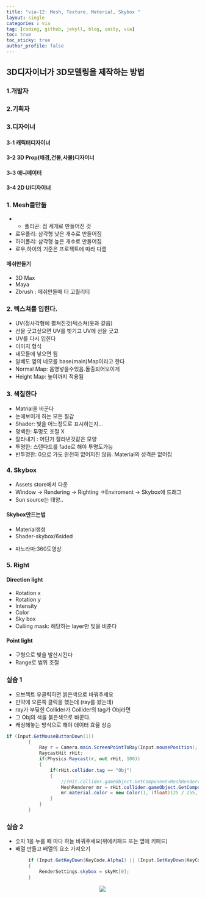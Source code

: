 ```yaml
---
title: "via-12: Mesh, Texture, Material, Skybox "
layout: single
categories : via
tag: [coding, github, jekyll, blog, unity, via]
toc: true
toc_sticky: true
author_profile: false
---
```


## 3D디자이너가 3D모델링을 제작하는 방법
### 1.개발자
### 2.기획자
### 3.디자이너
#### 3-1 캐릭터디자이너
#### 3-2 3D Prop(배경,건물,사물)디자이너
#### 3-3 애니메이터
#### 3-4 2D UI디자이너

### 1. Mesh를만듦
- - 폴리곤: 점 세개로 만들어진 것
- 로우폴리: 삼각형 낮은 개수로 만들어짐
- 하이폴리: 삼각형 높은 개수로 만들어짐
- 로우,하이의 기준은 프로젝트에 따라 다름

#### 메쉬만들기
- 3D Max
- Maya
- Zbrush : 메쉬만들때 더 고퀄리티

### 2. 텍스쳐를 입힌다.

- UV(정사각형에 펼쳐진것)텍스쳐(옷과 같음)
- 선을 긋고싶으면 UV를 벗기고 UV에 선을 긋고
- UV를 다시 입힌다	
- 이미지 형식
- 네모들에 넣으면 됨
- 알베도 옆의 네모를 base(main)Map이라고 한다
- Normal Map: 음영넣을수있음.돌출되어보이게
- Height Map: 높이까지 적용됨

### 3. 색칠한다
- Matrial을 바꾼다
- 눈에보이게 하는 모든 질감
- Shader: 빛을 어느정도로 표시하는지…
- 명백한: 투명도 조절 X
- 잘라내기 : 어딘가 잘라낸것같은 모양
- 투명한: 스탠다드를 fade로 해야 투명도가능
- 반투명한: 0으로 가도 완전히 없어지진 않음. Material의 성격은 없어짐

### 4. Skybox

- Assets store에서 다운
- Window → Rendering → Righting →Enviroment → Skybox에 드래그
- Sun source는 태양..

#### Skybox만드는법	

- Material생성	
- Shader-skybox/6sided
* 파노라마:360도영상

### 5. Right

#### Direction light 
- Rotation x
- Rotation y
- Intensity
- Color
- Sky box
- Culiing mask: 해당하는 layer만 빛을 비춘다

#### Point light
- 구형으로 빛을 발산시킨다
- Range로 범위 조절


### 실습 1

- 오브젝트 우클릭하면 붉은색으로 바꿔주세요
- 만약에 오른쪽 클릭을 했는데 (ray를 쐈는데)
- ray가 부딪힌 Collider가 Collider의 tag가 Obj라면
- 그 Obj의 색을 붉은색으로 바꾼다.
- 캐싱해놓는 방식으로 해야 데이터 효율 상승

```c#
if (Input.GetMouseButtonDown(1))
        {
            Ray r = Camera.main.ScreenPointToRay(Input.mousePosition);
            RaycastHit rHit;
            if(Physics.Raycast(r, out rHit, 100))
            {
                if(rHit.collider.tag == "Obj")
                {
                    //rHit.collider.gameObject.GetComponent<MeshRenderer>().material.color = new Color(1, (float)125/255, 0);
                    MeshRenderer mr = rHit.collider.gameObject.GetComponent<MeshRenderer>();    //캐싱, 저장해놓음
                    mr.material.color = new Color(1, (float)125 / 255, 0);   
                }
            }
        }
```


### 실습 2

- 숫자 1을 누를 때 마다 하늘 바꿔주세요(위에키패드 또는 옆에 키패드)
- 배열 만들고 배열의 요소 가져오기

```c#
        if (Input.GetKeyDown(KeyCode.Alpha1) || (Input.GetKeyDown(KeyCode.Keypad1)))
        {
            RenderSettings.skybox = skyMt[0];
        }

```



<p align="center">
  <img src="https://user-images.githubusercontent.com/111720411/219358779-cb61370a-a958-4148-83a4-d0ba6103e325.gif">
  </p>

